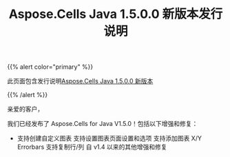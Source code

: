﻿---
title: Aspose.Cells Java 1.5.0.0 新版本发行说明
type: docs
weight: 130
url: /zh/java/aspose-cells-java-1-5-0-0-new-release-release-notes/
---
{{% alert color="primary" %}} 

此页面包含发行说明[Aspose.Cells Java 1.5.0.0 新版本](https://downloads.aspose.com/cells/java/new-releases/aspose.cells-java-1.5.0.0-new-release/)

{{% /alert %}} 

亲爱的客户，

我们已经发布了 Aspose.Cells for Java V1.5.0！包括以下增强和修复：

- 支持创建自定义图表
支持设置图表页面设置和选项
支持添加图表 X/Y Errorbars
支持复制行/列
自 v1.4 以来的其他增强和修复
